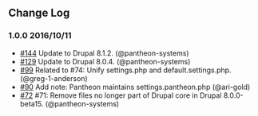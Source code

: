 ## Change Log

### 1.0.0 2016/10/11
- [#144](https://github.com/gchaix/git-upstream-test/pull/144) Update to Drupal 8.1.2. (@pantheon-systems)
- [#129](https://github.com/gchaix/git-upstream-test/pull/129) Update to Drupal 8.0.4. (@pantheon-systems)
- [#99](https://github.com/gchaix/git-upstream-test/pull/99) Related to #74: Unify settings.php and default.settings.php. (@greg-1-anderson)
- [#90](https://github.com/gchaix/git-upstream-test/pull/90) Add note: Pantheon maintains settings.pantheon.php (@ari-gold)
- [#72](https://github.com/gchaix/git-upstream-test/pull/72) #71: Remove files no longer part of Drupal core in Drupal 8.0.0-beta15. (@pantheon-systems)
